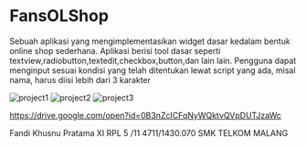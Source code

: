# FansOLShop
  Sebuah aplikasi yang mengimplementasikan widget dasar kedalam bentuk online shop sederhana. 
  Aplikasi berisi tool dasar seperti textview,radiobutton,textedit,checkbox,button,dan lain lain.
  Pengguna dapat menginput sesuai kondisi yang telah ditentukan lewat script yang ada, misal nama, harus diisi lebih dari 3 karakter

![project1](https://cloud.githubusercontent.com/assets/22116846/18417921/fc20f67a-7866-11e6-9ed8-f47f20802041.PNG)
![project2](https://cloud.githubusercontent.com/assets/22116846/18417924/ffa6d350-7866-11e6-973a-025d59f8022c.PNG)
![project3](https://cloud.githubusercontent.com/assets/22116846/18503997/3255a8ba-7a8a-11e6-8275-4b0aad82ba0e.PNG)


https://drive.google.com/open?id=0B3nZcICFqNyWQktvQVpDUTJzaWc

Fandi Khusnu Pratama
XI RPL 5 /11
4711/1430.070
SMK TELKOM MALANG

